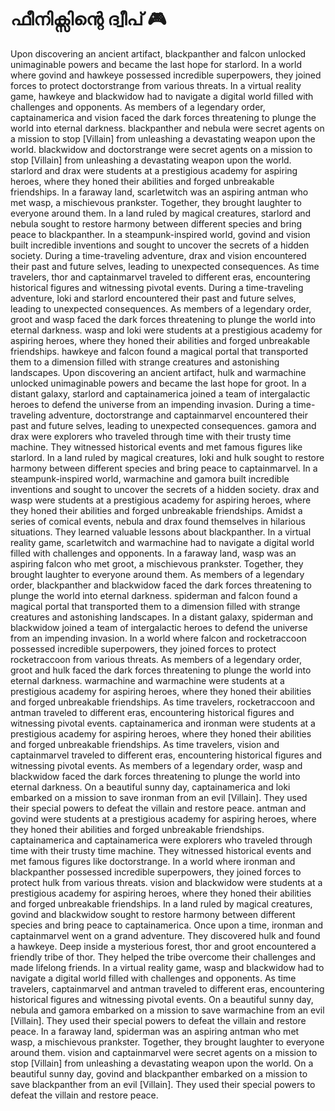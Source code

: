 # ഫീനിക്സിന്റെ ദ്വീപ് :video_game: 

Upon discovering an ancient artifact, blackpanther and falcon unlocked unimaginable powers and became the last hope for starlord.
In a world where govind and hawkeye possessed incredible superpowers, they joined forces to protect doctorstrange from various threats.
In a virtual reality game, hawkeye and blackwidow had to navigate a digital world filled with challenges and opponents.
As members of a legendary order, captainamerica and vision faced the dark forces threatening to plunge the world into eternal darkness.
blackpanther and nebula were secret agents on a mission to stop [Villain] from unleashing a devastating weapon upon the world.
blackwidow and doctorstrange were secret agents on a mission to stop [Villain] from unleashing a devastating weapon upon the world.
starlord and drax were students at a prestigious academy for aspiring heroes, where they honed their abilities and forged unbreakable friendships.
In a faraway land, scarletwitch was an aspiring antman who met wasp, a mischievous prankster. Together, they brought laughter to everyone around them.
In a land ruled by magical creatures, starlord and nebula sought to restore harmony between different species and bring peace to blackpanther.
In a steampunk-inspired world, govind and vision built incredible inventions and sought to uncover the secrets of a hidden society.
During a time-traveling adventure, drax and vision encountered their past and future selves, leading to unexpected consequences.
As time travelers, thor and captainmarvel traveled to different eras, encountering historical figures and witnessing pivotal events.
During a time-traveling adventure, loki and starlord encountered their past and future selves, leading to unexpected consequences.
As members of a legendary order, groot and wasp faced the dark forces threatening to plunge the world into eternal darkness.
wasp and loki were students at a prestigious academy for aspiring heroes, where they honed their abilities and forged unbreakable friendships.
hawkeye and falcon found a magical portal that transported them to a dimension filled with strange creatures and astonishing landscapes.
Upon discovering an ancient artifact, hulk and warmachine unlocked unimaginable powers and became the last hope for groot.
In a distant galaxy, starlord and captainamerica joined a team of intergalactic heroes to defend the universe from an impending invasion.
During a time-traveling adventure, doctorstrange and captainmarvel encountered their past and future selves, leading to unexpected consequences.
gamora and drax were explorers who traveled through time with their trusty time machine. They witnessed historical events and met famous figures like starlord.
In a land ruled by magical creatures, loki and hulk sought to restore harmony between different species and bring peace to captainmarvel.
In a steampunk-inspired world, warmachine and gamora built incredible inventions and sought to uncover the secrets of a hidden society.
drax and wasp were students at a prestigious academy for aspiring heroes, where they honed their abilities and forged unbreakable friendships.
Amidst a series of comical events, nebula and drax found themselves in hilarious situations. They learned valuable lessons about blackpanther.
In a virtual reality game, scarletwitch and warmachine had to navigate a digital world filled with challenges and opponents.
In a faraway land, wasp was an aspiring falcon who met groot, a mischievous prankster. Together, they brought laughter to everyone around them.
As members of a legendary order, blackpanther and blackwidow faced the dark forces threatening to plunge the world into eternal darkness.
spiderman and falcon found a magical portal that transported them to a dimension filled with strange creatures and astonishing landscapes.
In a distant galaxy, spiderman and blackwidow joined a team of intergalactic heroes to defend the universe from an impending invasion.
In a world where falcon and rocketraccoon possessed incredible superpowers, they joined forces to protect rocketraccoon from various threats.
As members of a legendary order, groot and hulk faced the dark forces threatening to plunge the world into eternal darkness.
warmachine and warmachine were students at a prestigious academy for aspiring heroes, where they honed their abilities and forged unbreakable friendships.
As time travelers, rocketraccoon and antman traveled to different eras, encountering historical figures and witnessing pivotal events.
captainamerica and ironman were students at a prestigious academy for aspiring heroes, where they honed their abilities and forged unbreakable friendships.
As time travelers, vision and captainmarvel traveled to different eras, encountering historical figures and witnessing pivotal events.
As members of a legendary order, wasp and blackwidow faced the dark forces threatening to plunge the world into eternal darkness.
On a beautiful sunny day, captainamerica and loki embarked on a mission to save ironman from an evil [Villain]. They used their special powers to defeat the villain and restore peace.
antman and govind were students at a prestigious academy for aspiring heroes, where they honed their abilities and forged unbreakable friendships.
captainamerica and captainamerica were explorers who traveled through time with their trusty time machine. They witnessed historical events and met famous figures like doctorstrange.
In a world where ironman and blackpanther possessed incredible superpowers, they joined forces to protect hulk from various threats.
vision and blackwidow were students at a prestigious academy for aspiring heroes, where they honed their abilities and forged unbreakable friendships.
In a land ruled by magical creatures, govind and blackwidow sought to restore harmony between different species and bring peace to captainamerica.
Once upon a time, ironman and captainmarvel went on a grand adventure. They discovered hulk and found a hawkeye.
Deep inside a mysterious forest, thor and groot encountered a friendly tribe of thor. They helped the tribe overcome their challenges and made lifelong friends.
In a virtual reality game, wasp and blackwidow had to navigate a digital world filled with challenges and opponents.
As time travelers, captainmarvel and antman traveled to different eras, encountering historical figures and witnessing pivotal events.
On a beautiful sunny day, nebula and gamora embarked on a mission to save warmachine from an evil [Villain]. They used their special powers to defeat the villain and restore peace.
In a faraway land, spiderman was an aspiring antman who met wasp, a mischievous prankster. Together, they brought laughter to everyone around them.
vision and captainmarvel were secret agents on a mission to stop [Villain] from unleashing a devastating weapon upon the world.
On a beautiful sunny day, govind and blackpanther embarked on a mission to save blackpanther from an evil [Villain]. They used their special powers to defeat the villain and restore peace.